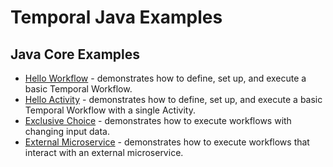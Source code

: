 # Temporal Java Examples

## Java Core Examples
- [Hello Workflow](https://github.com/alisktl/temporal-java-examples/tree/main/core/hello-workflow) - demonstrates how to define, set up, and execute a basic Temporal Workflow.
- [Hello Activity](https://github.com/alisktl/temporal-java-examples/tree/main/core/hello-activity) - demonstrates how to define, set up, and execute a basic Temporal Workflow with a single Activity.
- [Exclusive Choice](https://github.com/alisktl/temporal-java-examples/tree/main/core/exclusive-choice) - demonstrates how to execute workflows with changing input data.
- [External Microservice](https://github.com/alisktl/temporal-java-examples/tree/main/core/external-microservice) - demonstrates how to execute workflows that interact with an external microservice.

